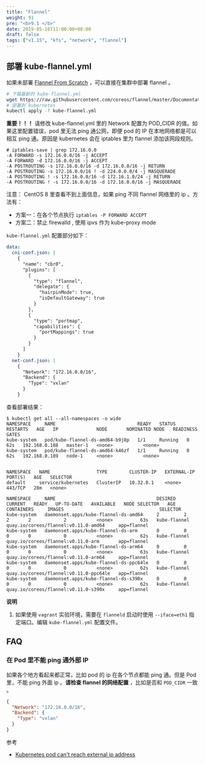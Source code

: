```yaml
---
title: "Flannel"
weight: 91
pre: "<b>9.1 </b>"
date: 2019-05-16T11:00:00+08:00
draft: false
tags: ["v1.15", "kfs", "network", "flannel"]
---
```



## 部署 kube-flannel.yml

如果未部署 [Flannel From Scratch](/kfs/v1.14.1/flannel-from-scratch/) ，可以直接在集群中部署 flannel 。

```sh
# 下载最新的 kube-flannel.yml
wget https://raw.githubusercontent.com/coreos/flannel/master/Documentation/kube-flannel.yml
# 部署到 kubernetes
kubectl apply -f kube-flannel.yml
```

**重要！！！**
请修改 kube-flannel.yml 里的 Network 配置为 POD_CIDR 的值。如果这里配置错误，pod 里无法 ping 通公网，即便 pod 的 IP 在本地网络都是可以相互 ping 通。原因是 kubernetes 会在 iptables 里为 flannel 添加该网段规则。

```text
# iptables-save | grep 172.16.0.0
-A FORWARD -s 172.16.0.0/16 -j ACCEPT
-A FORWARD -d 172.16.0.0/16 -j ACCEPT
-A POSTROUTING -s 172.16.0.0/16 -d 172.16.0.0/16 -j RETURN
-A POSTROUTING -s 172.16.0.0/16 ! -d 224.0.0.0/4 -j MASQUERADE
-A POSTROUTING ! -s 172.16.0.0/16 -d 172.16.1.0/24 -j RETURN
-A POSTROUTING ! -s 172.16.0.0/16 -d 172.16.0.0/16 -j MASQUERADE
```

注意： CentOS 8 里查看不到上面信息，如果 ping 不同 flannel 网络里的 ip 。方法有：

- 方案一：在各个节点执行 `iptables -P FORWARD ACCEPT` 
- 方案二：禁止 firewalld , 使用 ipvs 作为 kube-proxy mode

`kube-flannel.yml` 配置部分如下：

```yaml
data:
  cni-conf.json: |
    {
      "name": "cbr0",
      "plugins": [
        {
          "type": "flannel",
          "delegate": {
            "hairpinMode": true,
            "isDefaultGateway": true
          }
        },
        {
          "type": "portmap",
          "capabilities": {
            "portMappings": true
          }
        }
      ]
    }
  net-conf.json: |
    {
      "Network": "172.16.0.0/16",
      "Backend": {
        "Type": "vxlan"
      }
    }
```

查看部署结果：

```
$ kubectl get all --all-namespaces -o wide
NAMESPACE     NAME                              READY   STATUS    RESTARTS   AGE   IP              NODE       NOMINATED NODE   READINESS GATES
kube-system   pod/kube-flannel-ds-amd64-b9j8p   1/1     Running   0          62s   192.168.0.188   master-1   <none>           <none>
kube-system   pod/kube-flannel-ds-amd64-k46zf   1/1     Running   0          62s   192.168.0.189   node-1     <none>           <none>


NAMESPACE   NAME                 TYPE        CLUSTER-IP   EXTERNAL-IP   PORT(S)   AGE   SELECTOR
default     service/kubernetes   ClusterIP   10.32.0.1    <none>        443/TCP   28m   <none>

NAMESPACE     NAME                                     DESIRED   CURRENT   READY   UP-TO-DATE   AVAILABLE   NODE SELECTOR   AGE   CONTAINERS     IMAGES                                   SELECTOR
kube-system   daemonset.apps/kube-flannel-ds-amd64     2         2         2       2            2           <none>          63s   kube-flannel   quay.io/coreos/flannel:v0.11.0-amd64     app=flannel
kube-system   daemonset.apps/kube-flannel-ds-arm       0         0         0       0            0           <none>          62s   kube-flannel   quay.io/coreos/flannel:v0.11.0-arm       app=flannel
kube-system   daemonset.apps/kube-flannel-ds-arm64     0         0         0       0            0           <none>          63s   kube-flannel   quay.io/coreos/flannel:v0.11.0-arm64     app=flannel
kube-system   daemonset.apps/kube-flannel-ds-ppc64le   0         0         0       0            0           <none>          62s   kube-flannel   quay.io/coreos/flannel:v0.11.0-ppc64le   app=flannel
kube-system   daemonset.apps/kube-flannel-ds-s390x     0         0         0       0            0           <none>          62s   kube-flannel   quay.io/coreos/flannel:v0.11.0-s390x     app=flannel
```

**说明**

1. 如果使用 `vagrant` 实验环境，需要在 `flanneld` 启动时使用 `--iface=eth1` 指定端口。编辑 `kube-flannel.yml` 配置文件。

## FAQ

### 在 Pod 里不能 ping 通外部 IP

如果各个地方看起来都正常，比如 pod 的 ip 在各个节点都能 ping 通。但是 Pod 里，不能 ping 外面 ip 。**请检查 flannel 的网络配置** ，比如是否和 `POD_CIDR` 一致 。

```json
{
  "Network": "172.16.0.0/16",
  "Backend": {
    "Type": "vxlan"
  }
}
```

参考

- [Kubernetes pod can't reach external ip address](https://stackoverflow.com/questions/55877256/kubernetes-pod-cant-reach-external-ip-address/56014342#56014342)
